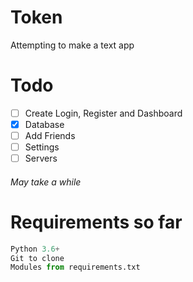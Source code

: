 # Token
Attempting to make a text app

# Todo
- [ ] Create Login, Register and Dashboard
- [x] Database
- [ ] Add Friends
- [ ] Settings
- [ ] Servers
###### May take a while

# Requirements so far
```python
Python 3.6+
Git to clone
Modules from requirements.txt
```


<!--
![Login page](https://i.imgur.com/2USmd6H.png)
